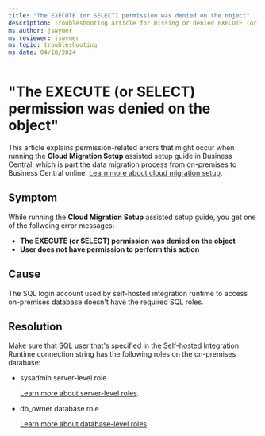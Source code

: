 ```yaml
---
title: "The EXECUTE (or SELECT) permission was denied on the object"
description: Troubleshooting article for missing or denied EXECUTE (or SELECT) permission issues in Business Central cloud migration
ms.author: jswymer 
ms.reviewer: jswymer 
ms.topic: troubleshooting 
ms.date: 04/18/2024
---
```


# "The EXECUTE (or SELECT) permission was denied on the object"

This article explains permission-related errors that might occur when running the **Cloud Migration Setup** assisted setup guide in Business Central, which is part the data migration process from on-premises to Business Central online. [Learn more about cloud migration setup](/dynamics365/business-central/dev-itpro/administration/migration-setup).

## Symptom

While running the **Cloud Migration Setup** assisted setup guide, you get one of the follwoing error messages:

- **The EXECUTE (or SELECT) permission was denied on the object**
- **User does not have permission to perform this action**

## Cause

The SQL login account used by self-hosted integration runtime to access on-premises database doesn't have the required SQL roles.

## Resolution

Make sure that SQL user that's specified in the Self-hosted Integration Runtime connection string has the following roles on the on-premises database:

- sysadmin server-level role

  [Learn more about server-level roles](/sql/relational-databases/security/authentication-access/server-level-roles).
  
- db_owner database role

   [Learn more about database-level roles](/sql/relational-databases/security/authentication-access/database-level-roles).
